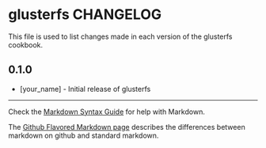 glusterfs CHANGELOG
===================

This file is used to list changes made in each version of the glusterfs cookbook.

0.1.0
-----
- [your_name] - Initial release of glusterfs

- - -
Check the [Markdown Syntax Guide](http://daringfireball.net/projects/markdown/syntax) for help with Markdown.

The [Github Flavored Markdown page](http://github.github.com/github-flavored-markdown/) describes the differences between markdown on github and standard markdown.
